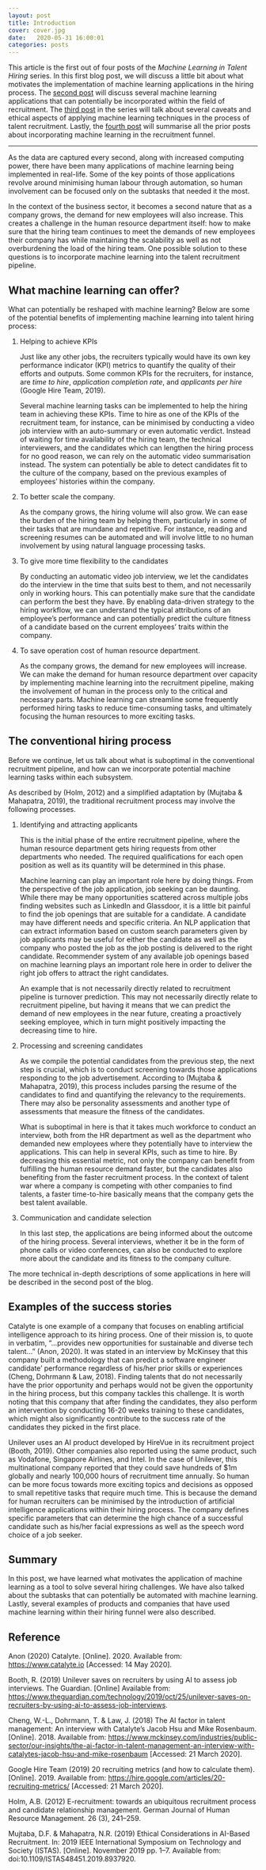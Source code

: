 ```yaml
---
layout: post
title: Introduction
cover: cover.jpg
date:   2020-05-31 16:00:01
categories: posts
---
```


This article is the first out of four posts of the _Machine Learning in Talent Hiring_ series. In this first blog post, we will discuss a little bit about what motivates the implementation of machine learning applications in the hiring process. The [second post](https://donyeun.github.io/posts/2020/05/31/examples-of-ml-projects-in-talent-hiring.html) will discuss several machine learning applications that can potentially be incorporated within the field of recruitment. The [third post](https://donyeun.github.io/posts/2020/05/31/ethical-aspects-of-ml-applications-in-talent-hiring.html) in the series will talk about several caveats and ethical aspects of applying machine learning techniques in the process of talent recruitment. Lastly, the [fourth post](https://donyeun.github.io/posts/2020/05/31/summary.html) will summarise all the prior posts about incorporating machine learning in the recruitment funnel.

---

As the data are captured every second, along with increased computing power, there have been many applications of machine learning being implemented in real-life. Some of the key points of those applications revolve around minimising human labour through automation, so human involvement can be focused only on the subtasks that needed it the most.

In the context of the business sector, it becomes a second nature that as a company grows, the demand for new employees will also increase. This creates a challenge in the human resource department itself: how to make sure that the hiring team continues to meet the demands of new employees their company has while maintaining the scalability as well as not overburdening the load of the hiring team. One possible solution to these questions is to incorporate machine learning into the talent recruitment pipeline.

## What machine learning can offer?
What can potentially be reshaped with machine learning? Below are some of the potential benefits of implementing machine learning into talent hiring process:

1. Helping to achieve KPIs

   Just like any other jobs, the recruiters typically would have its own key performance indicator (KPI) metrics to quantify the quality of their efforts and outputs. Some common KPIs for the recruiters, for instance, are _time to hire_, _application completion rate_, and _applicants per hire_ (Google Hire Team, 2019). 

   Several machine learning tasks can be implemented to help the hiring team in achieving these KPIs. Time to hire as one of the KPIs of the recruitment team, for instance, can be minimised by conducting a video job interview with an auto-summary or even automatic verdict. Instead of waiting for time availability of the hiring team, the technical interviewers, and the candidates which can lengthen the hiring process for no good reason, we can rely on the automatic video summarisation instead. The system can potentially be able to detect candidates fit to the culture of the company, based on the previous examples of employees’ histories within the company.

2. To better scale the company.

   As the company grows, the hiring volume will also grow. We can ease the burden of the hiring team by helping them, particularly in some of their tasks that are mundane and repetitive. For instance, reading and screening resumes can be automated and will involve little to no human involvement by using natural language processing tasks.

3. To give more time flexibility to the candidates

   By conducting an automatic video job interview, we let the candidates do the interview in the time that suits best to them, and not necessarily only in working hours. This can potentially make sure that the candidate can perform the best they have. By enabling data-driven strategy to the hiring workflow, we can understand the typical attributions of an employee’s performance and can potentially predict the culture fitness of a candidate based on the current employees’ traits within the company.

4. To save operation cost of human resource department.

   As the company grows, the demand for new employees will increase. We can make the demand for human resource department over capacity by implementing machine learning into the recruitment pipeline, making the involvement of human in the process only to the critical and necessary parts. Machine learning can streamline some frequently performed hiring tasks to reduce time-consuming tasks, and ultimately focusing the human resources to more exciting tasks.

## The conventional hiring process
Before we continue, let us talk about what is suboptimal in the conventional recruitment pipeline, and how can we incorporate potential machine learning tasks within each subsystem.

As described by (Holm, 2012) and a simplified adaptation by (Mujtaba & Mahapatra, 2019), the traditional recruitment process may involve the following processes.
1. Identifying and attracting applicants

   This is the initial phase of the entire recruitment pipeline, where the human resource department gets hiring requests from other departments who needed. The required qualifications for each open position as well as its quantity will be determined in this phase.

   Machine learning can play an important role here by doing things. From the perspective of the job application, job seeking can be daunting. While there may be many opportunities scattered across multiple jobs finding websites such as LinkedIn and Glassdoor, it is a little bit painful to find the job openings that are suitable for a candidate. A candidate may have different needs and specific criteria. An NLP application that can extract information based on custom search parameters given by job applicants may be useful for either the candidate as well as the company who posted the job as the job posting is delivered to the right candidate. Recommender system of any available job openings based on machine learning plays an important role here in order to deliver the right job offers to attract the right candidates. 

   An example that is not necessarily directly related to recruitment pipeline is turnover prediction. This may not necessarily directly relate to recruitment pipeline, but having it means that we can predict the demand of new employees in the near future, creating a proactively seeking employee, which in turn might positively impacting the decreasing time to hire.

2. Processing and screening candidates

   As we compile the potential candidates from the previous step, the next step is crucial, which is to conduct screening towards those applications responding to the job advertisement. According to (Mujtaba & Mahapatra, 2019), this process includes parsing the resume of the candidates to find and quantifying the relevancy to the requirements. There may also be personality assessments and another type of assessments that measure the fitness of the candidates. 

   What is suboptimal in here is that it takes much workforce to conduct an interview, both from the HR department as well as the department who demanded new employees where they potentially have to interview the applications. This can help in several KPIs, such as time to hire. By decreasing this essential metric, not only the company can benefit from fulfilling the human resource demand faster, but the candidates also benefiting from the faster recruitment process. In the context of talent war where a company is competing with other companies to find talents, a faster time-to-hire basically means that the company gets the best talent available.

3. Communication and candidate selection

   In this last step, the applications are being informed about the outcome of the hiring process. Several interviews, whether it be in the form of phone calls or video conferences, can also be conducted to explore more about the candidate and its fitness to the company culture.

The more technical in-depth descriptions of some applications in here will be described in the second post of the blog.


## Examples of the success stories
Catalyte is one example of a company that focuses on enabling artificial intelligence approach to its hiring process. One of their mission is, to quote in verbatim, “…provides new opportunities for sustainable and diverse tech talent…” (Anon, 2020). It was stated in an interview by McKinsey that this company built a methodology that can predict a software engineer candidate’ performance regardless of his/her prior skills or experiences (Cheng, Dohrmann & Law, 2018). Finding talents that do not necessarily have the prior opportunity and perhaps would not be given the opportunity in the hiring process, but this company tackles this challenge. It is worth noting that this company that after finding the candidates, they also perform an intervention by conducting 16-20 weeks training to these candidates, which might also significantly contribute to the success rate of the candidates they picked in the first place.

Unilever uses an AI product developed by HireVue in its recruitment project (Booth, 2019). Other companies also reported using the same product, such as Vodafone, Singapore Airlines, and Intel. In the case of Unilever, this multinational company reported that they could save hundreds of $1m globally and nearly 100,000 hours of recruitment time annually. So human can be more focus towards more exciting topics and decisions as opposed to small repetitive tasks that require much time. This is because the demand for human recruiters can be minimised by the introduction of artificial intelligence applications within their hiring process. The company defines specific parameters that can determine the high chance of a successful candidate such as his/her facial expressions as well as the speech word choice of a job seeker.

## Summary
In this post, we have learned what motivates the application of machine learning as a tool to solve several hiring challenges. We have also talked about the subtasks that can potentially be automated with machine learning. Lastly, several examples of products and companies that have used machine learning within their hiring funnel were also described.

## Reference
Anon (2020) Catalyte. [Online]. 2020. Available from: https://www.catalyte.io [Accessed: 14 May 2020].

Booth, R. (2019) Unilever saves on recruiters by using AI to assess job interviews. The Guardian. [Online] Available from: https://www.theguardian.com/technology/2019/oct/25/unilever-saves-on-recruiters-by-using-ai-to-assess-job-interviews.

Cheng, W.-L., Dohrmann, T. & Law, J. (2018) The AI factor in talent management: An interview with Catalyte’s Jacob Hsu and Mike Rosenbaum. [Online]. 2018. Available from: https://www.mckinsey.com/industries/public-sector/our-insights/the-ai-factor-in-talent-management-an-interview-with-catalytes-jacob-hsu-and-mike-rosenbaum [Accessed: 21 March 2020].

Google Hire Team (2019) 20 recruiting metrics (and how to calculate them). [Online]. 2019. Available from: https://hire.google.com/articles/20-recruiting-metrics/ [Accessed: 21 March 2020].

Holm, A.B. (2012) E-recruitment: towards an ubiquitous recruitment process and candidate relationship management. German Journal of Human Resource Management. 26 (3), 241–259.

Mujtaba, D.F. & Mahapatra, N.R. (2019) Ethical Considerations in AI-Based Recruitment. In: 2019 IEEE International Symposium on Technology and Society (ISTAS). [Online]. November 2019 pp. 1–7. Available from: doi:10.1109/ISTAS48451.2019.8937920.
